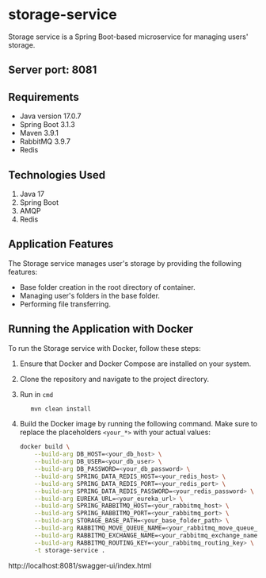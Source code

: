 # storage-service

Storage service is a Spring Boot-based microservice for managing users' storage.

## Server port: 8081

## Requirements

- Java version 17.0.7
- Spring Boot 3.1.3
- Maven 3.9.1
- RabbitMQ 3.9.7
- Redis

## Technologies Used

1. Java 17
2. Spring Boot
3. AMQP
4. Redis

## Application Features

The Storage service manages user's storage by providing the following features:

- Base folder creation in the root directory of container.
- Managing user's folders in the base folder.
- Performing file transferring.

## Running the Application with Docker

To run the Storage service with Docker, follow these steps:

1. Ensure that Docker and Docker Compose are installed on your system.
2. Clone the repository and navigate to the project directory.
3. Run in `cmd`
   ```sh
      mvn clean install
   ```
4. Build the Docker image by running the following command. Make sure to replace the placeholders `<your_*>` with your
   actual values:

   ```sh
   docker build \
       --build-arg DB_HOST=<your_db_host> \
       --build-arg DB_USER=<your_db_user> \
       --build-arg DB_PASSWORD=<your_db_password> \
       --build-arg SPRING_DATA_REDIS_HOST=<your_redis_host> \
       --build-arg SPRING_DATA_REDIS_PORT=<your_redis_port> \
       --build-arg SPRING_DATA_REDIS_PASSWORD=<your_redis_password> \
       --build-arg EUREKA_URL=<your_eureka_url> \
       --build-arg SPRING_RABBITMQ_HOST=<your_rabbitmq_host> \
       --build-arg SPRING_RABBITMQ_PORT=<your_rabbitmq_port> \
       --build-arg STORAGE_BASE_PATH=<your_base_folder_path> \
       --build-arg RABBITMQ_MOVE_QUEUE_NAME=<your_rabbitmq_move_queue_name> \
       --build-arg RABBITMQ_EXCHANGE_NAME=<your_rabbitmq_exchange_name> \
       --build-arg RABBITMQ_ROUTING_KEY=<your_rabbitmq_routing_key> \
       -t storage-service .
    ```
http://localhost:8081/swagger-ui/index.html